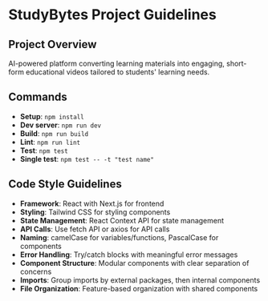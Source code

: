 # StudyBytes Project Guidelines

## Project Overview
AI-powered platform converting learning materials into engaging, short-form educational videos tailored to students' learning needs.

## Commands
- **Setup**: `npm install`
- **Dev server**: `npm run dev`
- **Build**: `npm run build`
- **Lint**: `npm run lint`
- **Test**: `npm test`
- **Single test**: `npm test -- -t "test name"`

## Code Style Guidelines
- **Framework**: React with Next.js for frontend
- **Styling**: Tailwind CSS for styling components
- **State Management**: React Context API for state management
- **API Calls**: Use fetch API or axios for API calls
- **Naming**: camelCase for variables/functions, PascalCase for components
- **Error Handling**: Try/catch blocks with meaningful error messages
- **Component Structure**: Modular components with clear separation of concerns
- **Imports**: Group imports by external packages, then internal components
- **File Organization**: Feature-based organization with shared components